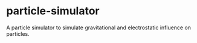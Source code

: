 # particle-simulator
A particle simulator to simulate gravitational and electrostatic influence on particles.

